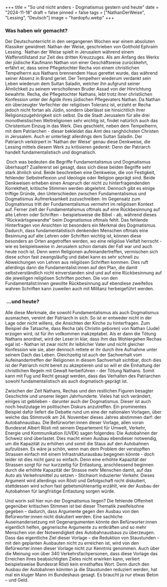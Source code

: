 +++
title = "So und nicht anders - Dogmatismus gestern und heute"
date = "2024-11-18"
draft = false
pinned = false
tags = ["NathanDerWeise", "Lessing", "Deutsch"]
image = "hardopfu.webp"
+++


### Was haben wir gemacht?

Der Deutschunterricht in den vergangenen Wochen war einem absoluten Klassiker gewidmet: Nathan der Weise, geschrieben von Gotthold Ephraim Lessing.  Nathan der Weise spielt in Jerusalem während einem Waffenstillstand zur Zeit des dritten Kreuzzuges. Als am Anfang des Werks der jüdische Kaufmann Nathan von einer Geschäftsreise zurückkehrt, erfährt er, dass seine Pflegetochter Recha von einem christlichen Tempelherrn aus Nathans brennendem Haus gerettet wurde, das während seiner Absenz in Brand geriet. Der Tempelherr wiederum verdankt sein Leben wiederum dem Sultan Saladin, welcher ihn aufgrund seiner Ähnlichkeit zu seinem verschollenen Bruder Assad von der Hinrichtung bewahrte. Recha, die Pflegetochter Nathans, lebt trotz ihrer christlichen Konfession unter der Ägide ihres jüdischen Pflegevaters Nathan. Da Nathan ein überzeugter Verfechter der religiösen Toleranz ist, erzieht er Recha jedoch nicht fortan als Jüdin, sondern überlässt sie hinsichtlich ihrer Religionszugehörigkeit sich selbst. Da die Stadt Jerusalem für alle drei monotheistischen Weltreligionen sehr wichtig ist, findet natürlich auch das Christentum Einzug in das Werk. Dies geschieht, neben dem Tempelherrn, mit dem Patriarchen - dieser bekleidet das Amt des ranghöchsten Christen in Jerusalem. Auch er unterliegt allerdings dem Sultan Saladin. Der Patriarch verkörpert in 'Nathan der Weise' genau diese Denkweise, die Lessing mittels diesem Werk zu kritisieren gedenkt: Denn der Patriarch handelt fundamentalistisch und dogmatisch.

 Doch was bedeuten die Begriffe Fundamentalismus und Dogmatismus überhaupt? Zuallererst sei gesagt, dass sich diese beiden Begriffe sehr stark ähnlich sind. Beide beschreiben eine Denkweise, die von Festigkeit, fehlender Selbstreflexion und Ideologie oder Religion geprägt sind. Beide Denkweisen erheben einen Anspruch der nicht zu hinterfragendenden Korrektheit, kritische Stimmen werden abgelehnt. Dennoch gibt es einige triftige Gründe, den Unterschieden zwischen Fundamentalismus und Dogmatismus Aufmerksamkeit zuzuschreiben: Im Gegensatz zum Dogmatismus tritt der Fundamentalismus vermehrt im religiösen Kontext auf. Ferner zielt der Fundamentalismus oftmals auf eine Rückbesinnung auf alte Lehren oder Schriften - beispielsweise die Bibel - ab, während dieses "Rückwärtsgewandte" beim Dogmatismus oftmals fehlt. Das fehlende Hinterfragen von Ansichten ist besonders ein Merkmal des Dogmatismus. Dadurch, dass fundamentalistisch denkenden Menschen oftmals eine Besinnung auf alte Lehren oder Schriften wichtig ist, können diese besonders an Orten angetroffen werden, wo eine religiöse Vielfalt herrscht - wie es beispielsweise in Jerusalem schon damals der Fall war und auch heute noch ist. Denn wenn Religionen aufeinandertreffen, vermischen sich diese schon fast zwangsläufig und dabei kann es sehr schnell zu Abweichungen von Lehren aus religiösen Schriften kommen. Dies ruft allerdings dann die Fundamentalist:innen auf den Plan, die damit selbstverständlich nicht einverstanden sind und auf eine Rückbesinnung auf die jeweiligen religiösen Schriften pochen. Die von den Fundamentalist:innen gewollte Rückbesinnung auf ebendiese zweifellos wahren Schriften kann zuweilen auch mit Militanz herbeigeführt werden.

###  ...und heute?

Alle diese Merkmale, die sowohl Fundamentalismus als auch Dogmatismus ausmachen, vereint der Patriarch in sich. So ist er entweder nicht in der Lage oder nicht willens, die Ansichten der Kirche zu hinterfragen. Zum Beispiel die Tatsache, dass Recha (als Christin geboren) von Nathan (Jude) erzogen wird, ist für ihn vollkommen inakzeptabel. Als er dann die Tötung Nathans anordnet, wird der Leser:in klar, dass ihm das Wohlergehen Rechas egal ist - Nathan ist zwar nicht ihr leiblicher Vater und nicht gleicher Konfession wie sie, aber dennoch rettete er ihr durch ihre Aufnahme unter seinem Dach das Leben. Gleichzeitig ist auch der Sachverhalt vom Aufeinandertreffen der Religionen in diesem Sachverhalt sichtbar, doch dies ist der Patriarch nicht bereit zu akzeptieren und so will er die Einhaltung der christlichen Regeln mit Gewalt herbeiführen - der Tötung Nathans. Somit kann mit Fug und Recht gesagt werden, dass das Verhalten des Patriarchen sowohl fundamentalistisch als auch dogmatisch geprägt ist.

Zwischen der Zeit Nathans, Rechas und den restlichen Figuren besagter Geschichte und unserer liegen Jahrhunderte. Vieles hat sich verändert, einiges ist geblieben - darunter auch der Dogmatismus. Dieser ist auch noch heutzutage im politischen Diskurs anzutreffen. Ein prominentes Beispiel dafür liefert die Debatte rund um eine der nationalen Vorlagen, über welche das Stimmvolk am 24. November dieses Jahres abstimmen darf: der Autobahnausbau. Die Befürworter:innen dieser Vorlage, allen voran Bundesrat Albert Rösti mit seinem Departement für Umwelt, Verkehr, Energie und Kommunikation (UVEK) sagen folgendes: Die Autobahnen der Schweiz sind überlastet. Dies macht einen Ausbau ebendieser notwendig, um die Kapazität zu erhöhen und somit die Staus auf den Autobahnen aufzulösen. Es wäre ja schön, wenn man dem Problem der verstopften Strassen einfach mit einem Infrastrukturausbau begegnen könnte - doch leider ist dies nicht ganz so einfach. Denn eine erhöhte Kapazität der Strassen sorgt für nur kurzzeitig für Entlastung, anschliessend beginnen durch die erhöhte Kapazität der Strasse mehr Menschen damit, auf das Auto als Verkehrsmittel zu setzen - Stichwort induzierter Verkehr. Dieses Argument wird allerdings von Rösti und Gefolgschaft nicht diskutiert, stattdessen wird schon fast gebetsmühlenartig erzählt, wie der Ausbau der Autobahnen für langfristige Entlastung sorgen würde.

Und worin soll hier nun der Dogmatismus liegen? Die fehlende Offenheit gegenüber kritischen Stimmen ist bei dieser Thematik zweifelsohne gegeben – dadurch, dass Argumente gegen den Ausbau von den Befürworter:innen nicht diskutiert werden. Eine sachliche Auseinandersetzung mit Gegenargumenten könnte den Befürworter:innen eigentlich helfen, gegnerische Argumente zu entkräften und so mehr Menschen von der Notwendigkeit des Autobahnausbaus zu überzeugen. Dass das eigentliche Ziel dieser Vorlage – die Reduktion von Staustunden – mit den geplanten Ausbauten nicht zu erreichen ist, wird von den Befürworter:innen dieser Vorlage nicht zur Kenntnis genommen. Auch über die Meinung von über 340 Verkehrsfachpersonen, dass diese Vorlage das Erreichen ihres beabsichtigten Zieles nicht erwirken kann, verliert beispielsweise Bundesrat Rösti kein ernsthaftes Wort. Denn durch den Ausbau der Autobahnen könnten ja die Staustunden reduziert werden, hat mal ein kluger Mann im Bundeshaus gesagt. Es braucht ja nur etwas Beton – und Geld.